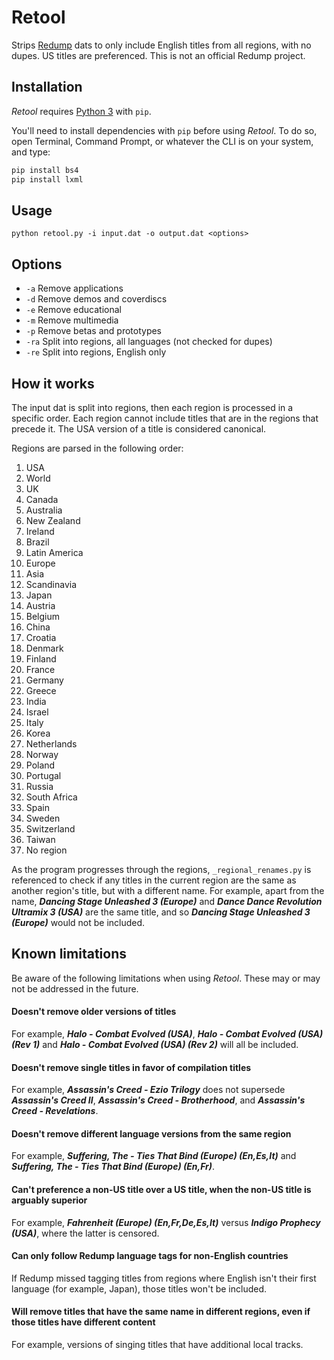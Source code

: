 # Retool
Strips [Redump](http://redump.org/) dats to only include English titles from
all regions, with no dupes. US titles are preferenced. This is not an
official Redump project.

## Installation
_Retool_ requires [Python 3](https://www.python.org/) with `pip`.

You'll need to install dependencies with `pip` before using _Retool_. To do so,
open Terminal, Command Prompt, or whatever the CLI is on your system, and type:

```python
pip install bs4
pip install lxml
```

## Usage
`python retool.py -i input.dat -o output.dat <options>`

## Options
* `-a` Remove applications
* `-d` Remove demos and coverdiscs
* `-e` Remove educational
* `-m` Remove multimedia
* `-p` Remove betas and prototypes
* `-ra` Split into regions, all languages (not checked for dupes)
* `-re` Split into regions, English only

## How it works
The input dat is split into regions, then each region is processed in a
specific order. Each region cannot include titles that are in the regions
that precede it. The USA version of a title is considered canonical.

Regions are parsed in the following order:

1. USA
2. World
3. UK
4. Canada
5. Australia
6. New Zealand
7. Ireland
8. Brazil
9. Latin America
10. Europe
11. Asia
12. Scandinavia
13. Japan
14. Austria
15. Belgium
16. China
17. Croatia
18. Denmark
19. Finland
20. France
21. Germany
22. Greece
23. India
24. Israel
25. Italy
26. Korea
27. Netherlands
28. Norway
29. Poland
30. Portugal
31. Russia
32. South Africa
33. Spain
34. Sweden
35. Switzerland
36. Taiwan
37. No region

As the program progresses through the regions, `_regional_renames.py` is
referenced to check if any titles in the current region are the same as
another region's title, but with a different name. For example, apart from the
name, **_Dancing Stage Unleashed 3 (Europe)_** and
**_Dance Dance Revolution Ultramix 3 (USA)_** are the same title, and so
**_Dancing Stage Unleashed 3 (Europe)_** would not be included.

## Known limitations
Be aware of the following limitations when using _Retool_. These may or may not be addressed in the future.

#### Doesn't remove older versions of titles
For example, **_Halo - Combat Evolved (USA)_**,
**_Halo - Combat Evolved (USA) (Rev 1)_** and
**_Halo - Combat Evolved (USA) (Rev 2)_** will all be included.

#### Doesn't remove single titles in favor of compilation titles
For example, **_Assassin's Creed - Ezio Trilogy_** does not supersede
**_Assassin's Creed II_**, **_Assassin's Creed - Brotherhood_**, and
**_Assassin's Creed - Revelations_**.

#### Doesn't remove different language versions from the same region
For example, **_Suffering, The - Ties That Bind (Europe) (En,Es,It)_** and
**_Suffering, The - Ties That Bind (Europe) (En,Fr)_**.

#### Can't preference a non-US title over a US title, when the non-US title is arguably superior
For example, **_Fahrenheit (Europe) (En,Fr,De,Es,It)_** versus **_Indigo Prophecy (USA)_**,
where the latter is censored.

#### Can only follow Redump language tags for non-English countries
If Redump missed tagging titles from regions where English isn't their first language (for example, Japan),
those titles won't be included.

#### Will remove titles that have the same name in different regions, even if those titles have different content
For example, versions of singing titles that have additional local tracks.
